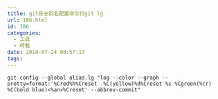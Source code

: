 ```yaml
---
title: git日志别名配置命令行git lg
url: 186.html
id: 186
categories:
  - 工具
  - 转载
date: 2018-07-24 00:57:17
tags:
---
```


`git config --global alias.lg "log --color --graph --pretty=format:'%Cred%h%Creset -%C(yellow)%d%Creset %s %Cgreen(%cr) %C(bold blue)<%an>%Creset' --abbrev-commit"`

